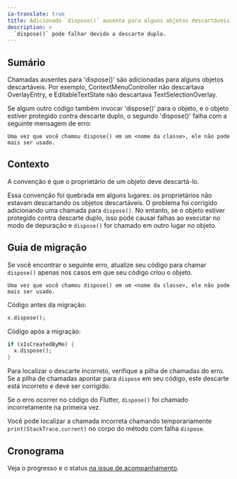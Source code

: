 ```yaml
---
ia-translate: true
title: Adicionado `dispose()` ausente para alguns objetos descartáveis no Flutter
description: >
  `dispose()` pode falhar devido a descarte duplo.
---
```


## Sumário

Chamadas ausentes para 'dispose()' são adicionadas para alguns objetos descartáveis.
Por exemplo, ContextMenuController não descartava OverlayEntry,
e EditableTextState não descartava TextSelectionOverlay.

Se algum outro código também invocar 'dispose()' para o objeto,
e o objeto estiver protegido contra descarte duplo,
o segundo 'dispose()' falha com a seguinte mensagem de erro:

`Uma vez que você chamou dispose() em um <nome da classe>, ele não pode mais ser usado.`

## Contexto

A convenção é que o proprietário de um objeto deve descartá-lo.

Essa convenção foi quebrada em alguns lugares:
os proprietários não estavam descartando os objetos descartáveis.
O problema foi corrigido adicionando uma chamada para `dispose()`.
No entanto, se o objeto estiver protegido contra descarte duplo,
isso pode causar falhas ao executar no modo de depuração
e `dispose()` for chamado em outro lugar no objeto.

## Guia de migração

Se você encontrar o seguinte erro, atualize seu código para
chamar `dispose()` apenas nos casos em que seu código criou o objeto.

```plaintext
Uma vez que você chamou dispose() em um <nome da classe>, ele não pode mais ser usado.
```

Código antes da migração:

```dart
x.dispose();
```

Código após a migração:

```dart
if (xIsCreatedByMe) {
  x.dispose();
}
```

Para localizar o descarte incorreto, verifique a pilha de chamadas do erro. Se a pilha de chamadas apontar para `dispose`
em seu código, este descarte está incorreto e deve ser corrigido.

Se o erro ocorrer no código do Flutter, `dispose()` foi
chamado incorretamente na primeira vez.

Você pode localizar a chamada incorreta chamando temporariamente `print(StackTrace.current)`
no corpo do método com falha `dispose`.

## Cronograma

Veja o progresso e o status [na issue de acompanhamento]({{site.repo.flutter}}/issues/134787).
